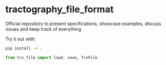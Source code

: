 # tractography_file_format
Official repository to present specifications, showcase examples, discuss issues and keep track of everything

Try it out with:
```bash
pip install -e .
```
```python
from trx_file import load, save, TrxFile
```
